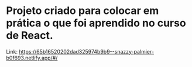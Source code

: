 # Projeto criado para colocar em prática o que foi aprendido no curso de React.

Link: https://65b16520202dad325974b9b9--snazzy-palmier-b0f693.netlify.app/#/


